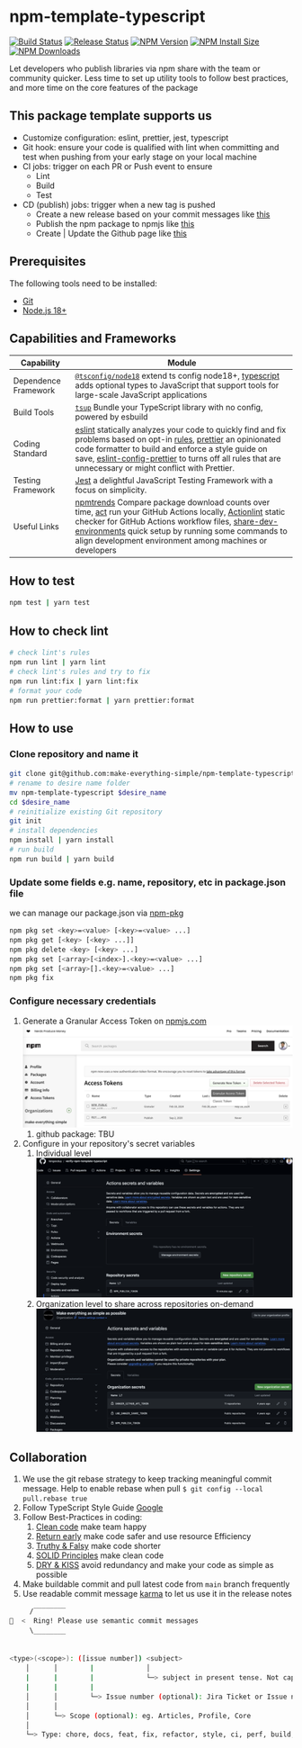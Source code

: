 # npm-template-typescript

[![Build Status](https://github.com/make-everything-simple/npm-template-typescript/actions/workflows/ci.yml/badge.svg?branch=main)](https://github.com/make-everything-simple/npm-template-typescript//actions/workflows/ci.yml?query=branch%3Amain)
[![Release Status](https://github.com/make-everything-simple/npm-template-typescript/actions/workflows/publish.yml/badge.svg)](https://github.com/make-everything-simple/npm-template-typescript//actions/workflows/publish.yml)
[![NPM Version](https://badgen.net/npm/v/@make-everything-simple/npm-template-typescript)](https://npmjs.org/package/@make-everything-simple/npm-template-typescript)
[![NPM Install Size](https://badgen.net/packagephobia/install/@make-everything-simple/npm-template-typescript)](https://packagephobia.com/result?p=@make-everything-simple%2Fnpm-template-typescript)
[![NPM Downloads](https://badgen.net/npm/dm/@make-everything-simple/npm-template-typescript)](https://npmcharts.com/compare/@make-everything-simple/npm-template-typescript?minimal=true)

Let developers who publish libraries via npm share with the team or community quicker. Less time to set up utility tools to follow best practices, and more time on the core features of the package

## This package template supports us

-   Customize configuration: eslint, prettier, jest, typescript
-   Git hook: ensure your code is qualified with lint when committing and test when pushing from your early stage on your local machine
-   CI jobs: trigger on each PR or Push event to ensure
    -   Lint
    -   Build
    -   Test
-   CD (publish) jobs: trigger when a new tag is pushed
    -   Create a new release based on your commit messages like [this](https://github.com/make-everything-simple/npm-template-typescript/releases)
    -   Publish the npm package to npmjs like [this](https://www.npmjs.com/package/@make-everything-simple/npm-template-typescript)
    -   Create | Update the Github page like [this](https://github.com/make-everything-simple/npm-template-typescript/pkgs/npm/npm-template-typescript)

## Prerequisites

The following tools need to be installed:

-   [Git](http://git-scm.com/)
-   [Node.js 18+](http://nodejs.org/)

## Capabilities and Frameworks

| Capability           | Module                                                                                                                                                                                                                                                                                                                                                                                                                                                                                                     |
| -------------------- | ---------------------------------------------------------------------------------------------------------------------------------------------------------------------------------------------------------------------------------------------------------------------------------------------------------------------------------------------------------------------------------------------------------------------------------------------------------------------------------------------------------- |
| Dependence Framework | [`@tsconfig/node18`](https://www.npmjs.com/package/@tsconfig/node18) extend ts config node18+, [typescript](https://www.npmjs.com/package/typescript) adds optional types to JavaScript that support tools for large-scale JavaScript applications                                                                                                                                                                                                                                                         |
| Build Tools          | [`tsup`](https://tsup.egoist.dev) Bundle your TypeScript library with no config, powered by esbuild                                                                                                                                                                                                                                                                                                                                                                                                        |
| Coding Standard      | [eslint](https://eslint.org/) statically analyzes your code to quickly find and fix problems based on opt-in [rules](https://eslint.org/docs/latest/rules/), [prettier](https://prettier.io/docs/en/) an opinionated code formatter to build and enforce a style guide on save, [eslint-config-prettier](https://github.com/prettier/eslint-config-prettier) to turns off all rules that are unnecessary or might conflict with Prettier.                                                                  |
| Testing Framework    | [Jest](https://jestjs.io/) a delightful JavaScript Testing Framework with a focus on simplicity.                                                                                                                                                                                                                                                                                                                                                                                                           |
| Useful Links         | [npmtrends](https://npmtrends.com/) Compare package download counts over time, [act](https://nektosact.com/introduction.html) run your GitHub Actions locally, [Actionlint](https://marketplace.visualstudio.com/items?itemName=arahata.linter-actionlint) static checker for GitHub Actions workflow files, [share-dev-environments](https://github.com/make-everything-simple/share-dev-environments) quick setup by running some commands to align development environment among machines or developers |

## How to test

```bash
npm test | yarn test
```

## How to check lint

```bash
# check lint's rules
npm run lint | yarn lint
# check lint's rules and try to fix
npm run lint:fix | yarn lint:fix
# format your code
npm run prettier:format | yarn prettier:format
```

## How to use

### Clone repository and name it

```bash
git clone git@github.com:make-everything-simple/npm-template-typescript.git
# rename to desire name folder
mv npm-template-typescript $desire_name
cd $desire_name
# reinitialize existing Git repository
git init
# install dependencies
npm install | yarn install
# run build
npm run build | yarn build
```

### Update some fields e.g. name, repository, etc in package.json file

we can manage our package.json via [npm-pkg](https://docs.npmjs.com/cli/v10/commands/npm-pkg)

```bash
npm pkg set <key>=<value> [<key>=<value> ...]
npm pkg get [<key> [<key> ...]]
npm pkg delete <key> [<key> ...]
npm pkg set [<array>[<index>].<key>=<value> ...]
npm pkg set [<array>[].<key>=<value> ...]
npm pkg fix
```

### Configure necessary credentials

1. Generate a Granular Access Token on [npmjs.com](https://www.npmjs.com/) ![NPM_TOKEN](./arts/generate-access-token-npmjs.png)
    1. github package: TBU
2. Configure in your repository's secret variables
    1. Individual level ![Individual](./arts/create-secret-variable-for-individual.png)
    2. Organization level to share across repositories on-demand ![Organization](./arts/create-secret-variable-for-organization.png)

## Collaboration

1. We use the git rebase strategy to keep tracking meaningful commit message. Help to enable rebase when pull `$ git config --local pull.rebase true`
2. Follow TypeScript Style Guide [Google](https://google.github.io/styleguide/tsguide.html)
3. Follow Best-Practices in coding:
    1. [Clean code](https://github.com/labs42io/clean-code-typescript) make team happy
    2. [Return early](https://szymonkrajewski.pl/why-should-you-return-early/) make code safer and use resource Efficiency
    3. [Truthy & Falsy](https://frontend.turing.edu/lessons/module-1/js-truthy-falsy-expressions.html) make code shorter
    4. [SOLID Principles](https://javascript.plainenglish.io/solid-principles-with-type-script-d0f9a0589ec5) make clean code
    5. [DRY & KISS](https://dzone.com/articles/software-design-principles-dry-and-kiss) avoid redundancy and make your code as simple as possible
4. Make buildable commit and pull latest code from `main` branch frequently
5. Use readable commit message [karma](http://karma-runner.github.io/6.3/dev/git-commit-msg.html) to let us use it in the release notes

```bash
     /‾‾‾‾‾‾‾‾
🔔  <  Ring! Please use semantic commit messages
     \________


<type>(<scope>): ([issue number]) <subject>
    │      │        |             │
    |      |        |             └─> subject in present tense. Not capitalized. No period at the end.
    |      |        |
    │      │        └─> Issue number (optional): Jira Ticket or Issue number
    │      │
    │      └─> Scope (optional): eg. Articles, Profile, Core
    │
    └─> Type: chore, docs, feat, fix, refactor, style, ci, perf, build, or test.
```
